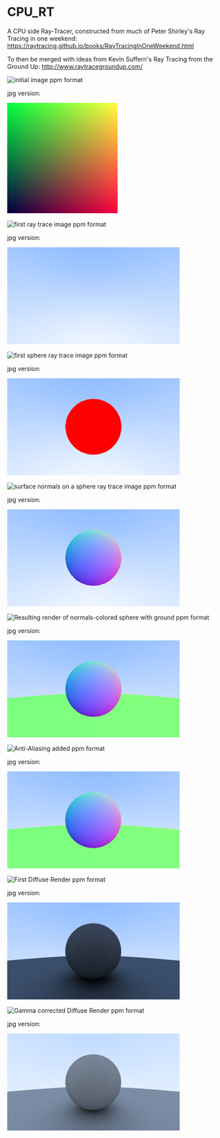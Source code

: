 # CPU_RT

A CPU side Ray-Tracer, constructed from much of Peter Shirley's Ray Tracing in one weekend: https://raytracing.github.io/books/RayTracingInOneWeekend.html 

To then be merged with ideas from Kevin Suffern's Ray Tracing from the Ground Up: http://www.raytracegroundup.com/

![initial image ppm format](images/image1.ppm)

jpg version:

![jpg-version](images/image1.jpg)

![first ray trace image ppm format](images/image2.ppm)

jpg version:

![jpg-version](images/image2.jpg)

![first sphere ray trace image ppm format](images/image3.ppm)

jpg version:

![jpg-version](images/image3.jpg)

![surface normals on a sphere ray trace image ppm format](images/image4.ppm)

jpg version:

![jpg-version](images/image4.jpg)

![Resulting render of normals-colored sphere with ground ppm format](images/image5.ppm)

jpg version:

![jpg-version](images/image5.jpg)

![Anti-Aliasing added ppm format](images/image6.ppm)

jpg version:

![jpg-version](images/image6.jpg)

![First Diffuse Render ppm format](images/image7.ppm)

jpg version:

![jpg-version](images/image7.jpg)

![Gamma corrected Diffuse Render ppm format](images/image8.ppm)

jpg version:

![jpg-version](images/image8.jpg)
